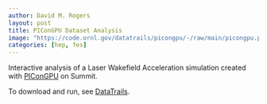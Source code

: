 ```yaml
---
author: David M. Rogers
layout: post
title: PIConGPU Dataset Analysis
image: "https://code.ornl.gov/datatrails/picongpu/-/raw/main/picongpu.png"
categories: [hep, fes]
---
```


Interactive analysis of a Laser Wakefield Acceleration
simulation created with [PIConGPU](https://www.olcf.ornl.gov/tag/picongpu/)
on Summit.

To download and run, see [DataTrails](https://code.ornl.gov/datatrails/picongpu).
